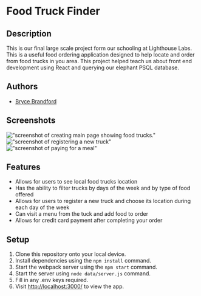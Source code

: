 # Food Truck Finder

## Description

This is our final large scale project form our schooling at Lighthouse Labs. This is a useful food ordering application designed to help locate and order from food trucks in you area. This project helped teach us about front end development using React and querying our elephant PSQL database. 

## Authors
- [Bryce Brandford](https://github.com/BBrandford11)



## Screenshots
!["screenshot of creating main page showing food trucks."](https://github.com/T-Pirozzini/LHLFinals-FoodTruckApp/blob/main/src/assets/readMePics/food%20truck%20main.png?raw=true)
!["screenshot of registering a new truck"](https://github.com/T-Pirozzini/LHLFinals-FoodTruckApp/blob/main/src/assets/readMePics/food%20truck%20reg.png?raw=true)
!["screenshot of paying for a meal"](https://github.com/T-Pirozzini/LHLFinals-FoodTruckApp/blob/main/src/assets/readMePics/food%20truck%20pay.png?raw=true)


## Features
- Allows for users to see local food trucks location 
- Has the ability to filter trucks by days of the week and by type of food offered
- Allows for users to register a new truck and choose its location during each day of the week
- Can visit a menu from the tuck and add food to order
- Allows for credit card payment after completing your order

## Setup
1. Clone this repository onto your local device.
2. Install dependencies using the `npm install` command.
3. Start the webpack server using the `npm start` command. 
4. Start the server using  `node data/server.js` command. 
5. Fill in any .env keys required.
6. Visit <http://localhost:3000/> to view the app.


